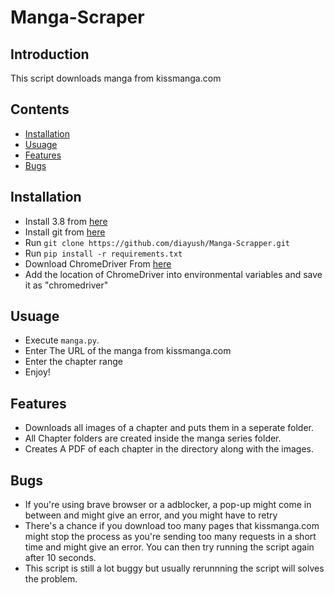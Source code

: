 # Manga-Scraper

## Introduction
This script downloads manga from kissmanga.com

## Contents
* [Installation](https://github.com/diayush/Manga-Scrapper/#Installation)
* [Usuage](https://github.com/diayush/Manga-Scrapper/#Usuage)
* [Features](https://github.com/diayush/Manga-Scrapper/#Features)
* [Bugs](https://github.com/diayush/Manga-Scrapper/#Bugs)

## Installation
* Install 3.8 from [here](https://www.python.org/downloads/release/python-382/)
* Install git from [here](https://git-scm.com/downloads)
* Run `git clone https://github.com/diayush/Manga-Scrapper.git`
* Run `pip install -r requirements.txt`
* Download ChromeDriver From [here](https://chromedriver.chromium.org/downloads)
* Add the location of ChromeDriver into environmental variables and save it as "chromedriver"

## Usuage
* Execute `manga.py`.
* Enter The URL of the manga from kissmanga.com
* Enter the chapter range
* Enjoy!

## Features

* Downloads all images of a chapter and puts them in a seperate folder.
* All Chapter folders are created inside the manga series folder.
* Creates A PDF of each chapter in the directory along with the images.

## Bugs

* If you're using brave browser or a adblocker, a pop-up might come in between and might give an error, and you might have to retry
* There's a chance if you download too many pages that kissmanga.com might stop the process as you're sending too many requests in a short time and might give an error. You can then try running the script again after 10 seconds.
* This script is still a lot buggy but usually rerunnning the script will solves the problem.



